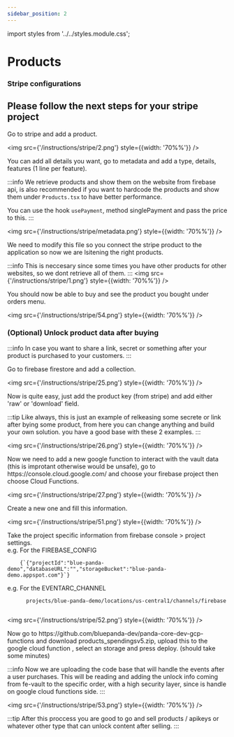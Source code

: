 ```yaml
---
sidebar_position: 2
---
```


import styles from '../../styles.module.css';

# Products 


### Stripe configurations
<h2>Please follow the next steps for your stripe project</h2>

<div>
    <div className={styles.circle}></div> Go to stripe and add a product. 
</div>

<img src={'/instructions/stripe/2.png'} style={{width: '70%%'}} />

<div>
    <div className={styles.circle}></div> You can add all details you want, go to metadata and add a type, details, features (1 line per feature).
</div>

:::info
We retrieve products and show them on the website from firebase api, is also recommended if you want to hardcode the products and show them under `Products.tsx` to have better performance.

You can use the hook `usePayment`, method singlePayment and pass the price to this.
:::


<img src={'/instructions/stripe/metadata.png'} style={{width: '70%%'}} />

<div>
    <div className={styles.circle}></div> We need to modify this file so you connect the stripe product to the application so now we are lsitening the right products.
</div>

:::info
This is neccesary since some times you have other products for other websites, so we dont retrieve all of them.
:::
<img src={'/instructions/stripe/1.png'} style={{width: '70%%'}} />



<div>
    <div className={styles.circle}></div> You should now be able to buy and see the product you bought under orders menu. 
</div>

<img src={'/instructions/stripe/54.png'} style={{width: '70%%'}} />


### (Optional) Unlock product data after buying 

:::info
In case you want to share a link, secret or something after your product is purchased to your customers.
:::


<div>
    <div className={styles.circle}></div> Go to firebase firestore and add a collection. 
</div>

<img src={'/instructions/stripe/25.png'} style={{width: '70%%'}} />

<div>
    <div className={styles.circle}></div> Now is quite easy, just add the product key (from stripe) and add either 'raw' or 'download' field. 
</div>

:::tip
Like always, this is just an example of relkeasing some secrete or link after bying some product, from here you can change anything and build your own solution. you have a good base with these 2 examples. 
:::

<img src={'/instructions/stripe/26.png'} style={{width: '70%%'}} />

<div>
    <div className={styles.circle}></div> Now we need to add a new google function to interact with the vault data (this is improtant otherwise would be unsafe), go to https://console.cloud.google.com/ and choose your firebase project then choose Cloud Functions.
</div>

<img src={'/instructions/stripe/27.png'} style={{width: '70%%'}} />

<div>
    <div className={styles.circle}></div> Create a new one and fill this information.
</div>

<img src={'/instructions/stripe/51.png'} style={{width: '70%%'}} />

<div>
    <div className={styles.circle}></div> Take the project specific information from firebase console > project settings. 
    <br />
    e.g. For the FIREBASE_CONFIG
    <br />
    <code>
    {`{"projectId":"blue-panda-demo","databaseURL":"","storageBucket":"blue-panda-demo.appspot.com"}`}
    </code>
    <br />
    e.g. For the EVENTARC_CHANNEL 
    <br />
    <code>
      projects/blue-panda-demo/locations/us-central1/channels/firebase
    </code>
</div>

<img src={'/instructions/stripe/52.png'} style={{width: '70%%'}} />

<div className={styles.circle}></div> Now go to https://github.com/bluepanda-dev/panda-core-dev-gcp-functions and download products_spendingsv5.zip, upload this to the google cloud function , select an storage and press deploy. (should take some minutes)

:::info
Now we are uploading the code base that will handle the events after a user purchases.
This will be reading and adding the unlock info coming from fe-vault to the specific order, with a high security layer, since is handle on google cloud functions side.
:::

<img src={'/instructions/stripe/53.png'} style={{width: '70%%'}} />


:::tip
After this proccess you are good to go and sell products / apikeys or whatever other type that can unlock content after selling.
:::


